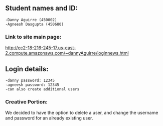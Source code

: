 ## Student names and ID:
    -Danny Aguirre (450002)
    -Agneesh Dasgupta (450680)

### Link to site main page:
http://ec2-18-216-245-17.us-east-2.compute.amazonaws.com/~dannyAguirre/loginnews.html

## Login details:
    -danny password: 12345
    -agneesh password: 12345
    -can also create additional users


### Creative Portion:
We decided to have the option to delete a user, and change the username and password for an already existing user.


